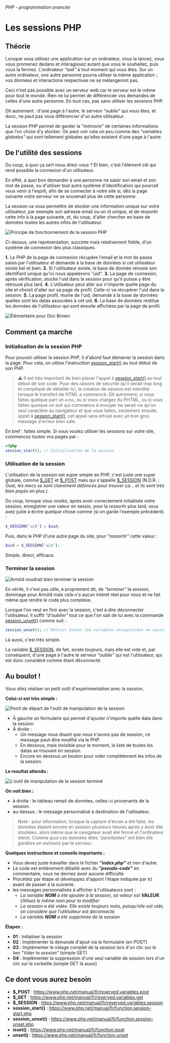 ###### PHP - programmation avancée
# Les sessions PHP

## Théorie

Lorsque vous utilisez une application sur un ordinateur, vous la lancez, vous vous promenez dedans et intéragissez autant que vous le souhaitez, puis vous la fermez. L'ordinateur *"sait"* à tout moment qui vous êtes. Sur un autre ordinateur, une autre personne pourra utiliser la même application ; vos données et interactions respectives ne se mélangeront pas.

Ceci n'est pas possible avec un serveur web car le serveur est le même pour tout le monde. Rien ne lui permet de différencier vos demandes de celles d'une autre personne. En tout cas, pas sans utiliser les sessions PHP. 

Dit autrement : d'une page à l'autre, le serveur *"oublie"* qui vous êtes, et donc, ne peut pas vous différencier d'un autre utilisateur.

La session PHP permet de garder la *"mémoire"* de certaines informations que l'on choisi d'y stocker. On peut voir cela un peu comme des *"variables globales"* qui sont tellement globales qu'elles existent d'une page à l'autre.

## De l'utilité des sessions

Du coup, à quoi ça sert nous direz-vous ? Et bien, c'est l'élément clé qui rend possible la connexion d'un utilisateur.

En effet, à quoi bon demander à une personne ne saisir son email et son mot de passe, ou d'utiliser tout autre système d'identification qui pourrait vous venir à l'esprit, afin de se connecter à votre site si, dès la page suivante votre serveur ne se souvenait plus de cette personne.

La session va vous permettre de stocker une information unique sur votre utilisateur, par exemple son adresse email ou un id unique, et de ressortir cette info à la page suivante, et, du coup, d'aller chercher en base de données toutes les autres infos de l'utilisateur.

![Principe de fonctionnement de la session PHP](./images/fonctionnement-session.png)

Ci-dessus, une représentation, succinte mais relativement fidèle, d'un système de connexion des plus classiques.

**1.** Le PHP de la page de connexion récupère l'email et le mot de passe saisis par l'utilisateur et demande à la base de données si cet utilisateur existe bel et bien.
**2.** Si l'utilisateur existe, la base de donnée renvoie son identifiant unique qu'ici nous appelerons *"uid"*.
**3.** La page de connexion, après vérification, stocke l'uid dans la session pour qu'il puisse y être retrouvé plus tard.
**4.** L'utilisateur peut aller sur n'importe quelle page du site et choisit d'aller sur sa page de profil. Celle-ci va récupérer l'uid dans la session.
**5.** La page profil, munie de l'uid, demande à la base de données quelles sont les datas associées à cet uid.
**6.** La base de données restitue les données de l'utilisateur qui sont ensuite affichées par la page de profil.

![Élémentaire pour Doc Brown](./images/doc-brown-elementaire.jpg)

## Comment ça marche 

### Initialisation de la session PHP

Pour pouvoir utiliser la session PHP, il d'abord faut démarrer la session dans la page. Pour cela, on utilise l'instruction [session_start()](https://www.php.net/manual/fr/function.session-start.php) au tout début de son PHP.

> ⚠️ Il est très important de bien placer l'appel à [session_start()](https://www.php.net/manual/fr/function.session-start.php) au tout début de son code. 
Pour des raisons de sécurité qu'il serait trop long et compliqué de détailler ici, la création de session est interdite lorsque le transfert de HTML a commencé. 
Dit autrement, si vous faites quelque part un ```echo```, ou si vous chargez du PHTML, ou si vous faites quoique ce soit qui commence à envoyer ne serait-ce qu'un seul caractère au navigateur et que vous faites, seulement ensuite, appel à [session_start()](https://www.php.net/manual/fr/function.session-start.php), cet appel sera refusé avec un bon gros message d'erreur bien sale.

En bref : faites simple. Si vous voulez utiliser les sessions sur votre site, commencez toutes vos pages par :

```PHP
<?php
session_start(); // Initialisation de la session
```

### Utilisation de la session

L'utilisation de la session est super simple en PHP, c'est juste une super globale, comme [\$_GET](https://www.php.net/manual/fr/reserved.variables.get) et [\$_POST](https://www.php.net/manual/fr/reserved.variables.post) mais qui s'appelle [\$_SESSION](https://www.php.net/manual/fr/reserved.variables.session) (N.D.R. : *Ouai, les mecs se sont clairement défoncés pour trouver ça... et ils sont très bien payés en plus.*).

Du coup, lorsque vous voulez, après avoir correctement initialisée votre session, enregistrer une valeur en sessio, pour la ressortir plus tard, vous avez juste à écrire quelque chose comme (si on garde l'exemple précédent) : 

```PHP
$_SESSION['uid'] = $uid;
```

Puis, dans le PHP d'une autre page du site, pour *"ressortir"* cette valeur :

```PHP
$uid = $_SESSION['uid'];
```

Simple, direct, efficace.

### Terminer la session

![Arnold voudrait bien terminer la session](./images/session-terminator.jpg)

En vérité, il n'est pas utile, à proprement dit, de *"terminer"* la session, dommage pour Arnold mais cela n'a aucun intéret réel pour nous et ne fait même que rendre le code plus complexe.

Lorsque l'on veut en finir avec la session, c'est à dire déconnecter l'utilisateur, il suffit *"d'oublier"* tout ce que l'on sait de lui avec la commande [session_unset()](https://www.php.net/manual/fr/function.session-unset) comme suit :

```PHP
session_unset(); // Détruit toutes les variables enregistrées en session
```

Là aussi, c'est très simple. 

La variable [\$_SESSION](https://www.php.net/manual/fr/reserved.variables.session), de fait, existe toujours, mais elle est vide et, par conséquent, d'une page à l'autre le serveur *"oublie"* qui est l'utilisateur, qui est donc considéré comme étant déconnecté.

## Au boulot !

Vous allez réaliser un petit outil d'expérimentation avec la session. 

**Celui-ci est très simple :**

![Point de départ de l'outil de manipulation de la session](./images/exercice-start.png)

- À gauche un formulaire qui permet d'ajouter n'importe quelle data dans la session
- À droite  :
    - Un message nous disant que nous n'avons pas de session, ce message peut-être modifié via le PHP.
    - En dessous, mais invisible pour le moment, la liste de toutes les datas se trouvant en session.
    - Encore en dessous un bouton pour vider complètement les infos de la session.

**Le resultat attendu :**

![L'outil de manipulation de la session terminé](./images/exercice-result.png)

**On voit bien :**
- à droite : le tableau rempli de données, celles-ci provenants de la session. 
- au-dessus : le message personnalisé à destination de l'utilisateur.




> Note : pour information, lorsque la capture d'écran a été faite, les données étaient encore en session plusieurs heures après y avoir été stockées, alors même que le navigateur avait été fermé et l'ordinateur éteint. Comme quoi ces données dites *"persitantes"* ont bien été *gardées en mémoire* par le serveur.

**Quelques instructions et conseils importants :**

- Vous devez juste travailler dans le fichier ***"index.php"*** et rien d'autre.
- Le code est entièrement détaillé avec du ***"pseudo-code"*** en commentaire, vous ne devriez avoir aucune difficulté.
- Procédez par étape et développez d'apport l'étape indiquée par ```01``` avant de passer à la suivante.
- les messages personnalisés à afficher à l'utilisateurs sont :
    - *La variable **NOM** a été ajoutée à la session, sa valeur est **VALEUR**. Utilisez le même nom pour la modifier*
    - *La session a été vidée. Elle existe toujours mais, puisqu'elle est vide, on considère que l'utilisateur est déconnecté.*
    - *La variable **NOM** a été supprimée de la session.*

**Étapes :**
- **01** : Initialiser la session
- **02** : Implémenter la demande d'ajout via le formulaire (en POST)
- **03** : Implémenter le vidage complet de la session lors d'un clic sur le lien *"Vider la session"* (simple GET)
- **04** : Implémenter la suppression d'une seul variable de session lors d'un clic sur la corbeille (simple GET là aussi)

## Ce dont vous aurez besoin

- **$_POST** : https://www.php.net/manual/fr/reserved.variables.post
- **$_GET** : https://www.php.net/manual/fr/reserved.variables.get
- **$_SESSION** : https://www.php.net/manual/fr/reserved.variables.session
- **session_start()** : https://www.php.net/manual/fr/function.session-start.php
- **session_unset()** : https://www.php.net/manual/fr/function.session-unset.php
- **isset()** : https://www.php.net/manual/fr/function.isset
- **unset()** : https://www.php.net/manual/fr/function.unset
